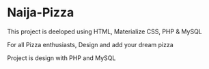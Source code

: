 # Naija-Pizza
This project is deeloped using HTML, Materialize CSS, PHP & MySQL

For all Pizza enthusiasts, 
Design and add your dream pizza

Project is design with PHP and MySQL
